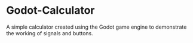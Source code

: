 # Godot-Calculator
A simple calculator created using the Godot game engine to demonstrate the working of signals and buttons.
